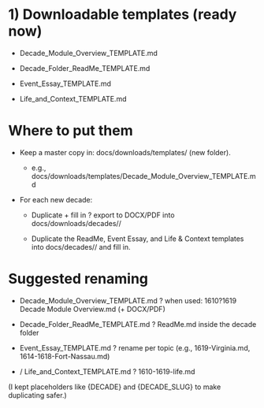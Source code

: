 # 1) Downloadable templates (ready now)

- Decade_Module_Overview_TEMPLATE.md

- Decade_Folder_ReadMe_TEMPLATE.md

- Event_Essay_TEMPLATE.md

- Life_and_Context_TEMPLATE.md

# Where to put them

- Keep a master copy in: docs/downloads/templates/ (new folder).

    - e.g., docs/downloads/templates/Decade_Module_Overview_TEMPLATE.md

- For each new decade:

    - Duplicate + fill in ? export to DOCX/PDF into docs/downloads/decades/<decade>/

    - Duplicate the ReadMe, Event Essay, and Life & Context templates into docs/decades/<decade>/ and fill in.

# Suggested renaming

- Decade_Module_Overview_TEMPLATE.md ? when used: 1610?1619 Decade Module Overview.md (+ DOCX/PDF)

- Decade_Folder_ReadMe_TEMPLATE.md ? ReadMe.md inside the decade folder

- Event_Essay_TEMPLATE.md ? rename per topic (e.g., 1619-Virginia.md, 1614-1618-Fort-Nassau.md)

- / Life_and_Context_TEMPLATE.md ? 1610-1619-life.md

(I kept placeholders like {DECADE} and {DECADE_SLUG} to make duplicating safer.)
